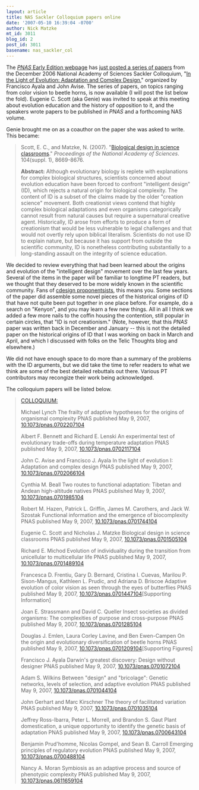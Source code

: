 ```yaml
---
layout: article
title: NAS Sackler Colloquium papers online
date: '2007-05-10 16:39:04 -0700'
author: Nick Matzke
mt_id: 3011
blog_id: 2
post_id: 3011
basename: nas_sackler_col
---
```

The [_PNAS_ Early Edition webpage](http://www.pnas.org/papbysection.shtml#COLLOQUIUM) has [just posted a series of papers](http://www.pnas.org/papbysection.shtml#COLLOQUIUM) from the December 2006 National Academy of Sciences Sackler Colloquium, "[In the Light of Evolution: Adaptation and Complex Design](http://www.nasonline.org/site/PageServer?pagename=SACKLER_evolution_program)," organized by Francisco Ayala and John Avise.  The series of papers, on topics ranging from color vision to beetle horns, is now available (I will post the list below the fold).  Eugenie C. Scott (aka Genie) was invited to speak at this meeting about evolution education and the history of opposition to it, and the speakers wrote papers to be published in _PNAS_ and a forthcoming NAS volume.

Genie brought me on as a coauthor on the paper she was asked to write.  This became: 

> Scott, E. C., and Matzke, N. (2007). "[Biological design in science classrooms](http://dx.doi.org/10.1073/pnas.0701505104)." _Proceedings of the National Academy of Sciences_. 104(suppl. 1), 8669-8676.  
> 
> **Abstract:** Although evolutionary biology is replete with explanations for complex biological structures, scientists concerned about evolution education have been forced to confront "intelligent design" (ID), which rejects a natural origin for biological complexity. The content of ID is a subset of the claims made by the older "creation science" movement. Both creationist views contend that highly complex biological adaptations and even organisms categorically cannot result from natural causes but require a supernatural creative agent. Historically, ID arose from efforts to produce a form of creationism that would be less vulnerable to legal challenges and that would not overtly rely upon biblical literalism. Scientists do not use ID to explain nature, but because it has support from outside the scientific community, ID is nonetheless contributing substantially to a long-standing assault on the integrity of science education.

We decided to review everything that had been learned about the origins and evolution of the "intelligent design" movement over the last few years.  Several of the items in the paper will be familiar to longtime PT readers, but we thought that they deserved to be more widely known in the scientific community.  Fans of [cdesign proponentsists](http://www.pandasthumb.org/archives/2005/11/missing_link_cd.html), this means you.  Some sections of the paper did assemble some novel pieces of the historical origins of ID that have not quite been put together in one place before.  For example, do a search on "Kenyon", and you may learn a few new things.  All in all I think we added a few more nails to the coffin housing the contention, still popular in certain circles, that "ID is not creationism."  (Note, however, that this _PNAS_ paper was written back in December and January -- this is not the detailed paper on the historical origins of ID that I was working on back in March and April, and which I discussed with folks on the Telic Thoughts blog and elsewhere.)

We did not have enough space to do more than a summary of the problems with the ID arguments, but we did take the time to refer readers to what we think are some of the best detailed rebuttals out there.  Various PT contributors may recongize their work being acknowledged.

The colloquium papers will be listed below.

> [COLLOQUIUM:](http://www.pnas.org/papbysection.shtml#COLLOQUIUM) 
> 
> Michael Lynch
> The frailty of adaptive hypotheses for the origins of organismal complexity
> PNAS published May 9, 2007, [10.1073/pnas.0702207104](http://dx.doi.org/10.1073/pnas.0702207104)  
> 
> Albert F. Bennett and Richard E. Lenski
> An experimental test of evolutionary trade-offs during temperature adaptation
> PNAS published May 9, 2007, [10.1073/pnas.0702117104](http://dx.doi.org/10.1073/pnas.0702117104)  
> 
> John C. Avise and Francisco J. Ayala
> In the light of evolution I: Adaptation and complex design
> PNAS published May 9, 2007, [10.1073/pnas.0702066104](http://dx.doi.org/10.1073/pnas.0702066104)  
> 
> Cynthia M. Beall
> Two routes to functional adaptation: Tibetan and Andean high-altitude natives
> PNAS published May 9, 2007, [10.1073/pnas.0701985104](http://dx.doi.org/10.1073/pnas.0701985104)  
> 
> Robert M. Hazen, Patrick L. Griffin, James M. Carothers, and Jack W. Szostak
> Functional information and the emergence of biocomplexity
> PNAS published May 9, 2007, [10.1073/pnas.0701744104](http://dx.doi.org/10.1073/pnas.0701744104)  
> 
> Eugenie C. Scott and Nicholas J. Matzke
> Biological design in science classrooms
> PNAS published May 9, 2007, [10.1073/pnas.0701505104](http://dx.doi.org/10.1073/pnas.0701505104)  
> 
> Richard E. Michod
> Evolution of individuality during the transition from unicellular to multicellular life
> PNAS published May 9, 2007, [10.1073/pnas.0701489104](http://dx.doi.org/10.1073/pnas.0701489104)  
> 
> Francesca D. Frentiu, Gary D. Bernard, Cristina I. Cuevas, Marilou P. Sison-Mangus, Kathleen L. Prudic, and Adriana D. Briscoe
> Adaptive evolution of color vision as seen through the eyes of butterflies
> PNAS published May 9, 2007, [10.1073/pnas.0701447104](http://dx.doi.org/10.1073/pnas.0701447104)\[Supporting Information\]   
> 
> Joan E. Strassmann and David C. Queller
> Insect societies as divided organisms: The complexities of purpose and cross-purpose
> PNAS published May 9, 2007, [10.1073/pnas.0701285104](http://dx.doi.org/10.1073/pnas.0701285104)  
> 
> Douglas J. Emlen, Laura Corley Lavine, and Ben Ewen-Campen
> On the origin and evolutionary diversification of beetle horns
> PNAS published May 9, 2007, [10.1073/pnas.0701209104](http://dx.doi.org/10.1073/pnas.0701209104)\[Supporting Figures\]   
> 
> Francisco J. Ayala
> Darwin's greatest discovery: Design without designer
> PNAS published May 9, 2007, [10.1073/pnas.0701072104](http://dx.doi.org/10.1073/pnas.0701072104)  
> 
> Adam S. Wilkins
> Between "design" and "bricolage": Genetic networks, levels of selection, and adaptive evolution
> PNAS published May 9, 2007, [10.1073/pnas.0701044104](http://dx.doi.org/10.1073/pnas.0701044104)  
> 
> John Gerhart and Marc Kirschner
> The theory of facilitated variation
> PNAS published May 9, 2007, [10.1073/pnas.0701035104](http://dx.doi.org/10.1073/pnas.0701035104)  
> 
> Jeffrey Ross-Ibarra, Peter L. Morrell, and Brandon S. Gaut
> Plant domestication, a unique opportunity to identify the genetic basis of adaptation
> PNAS published May 9, 2007, [10.1073/pnas.0700643104](http://dx.doi.org/10.1073/pnas.0700643104)  
> 
> Benjamin Prud'homme, Nicolas Gompel, and Sean B. Carroll
> Emerging principles of regulatory evolution
> PNAS published May 9, 2007, [10.1073/pnas.0700488104](http://dx.doi.org/10.1073/pnas.0700488104)  
> 
> Nancy A. Moran
> Symbiosis as an adaptive process and source of phenotypic complexity
> PNAS published May 9, 2007, [10.1073/pnas.0611659104](http://dx.doi.org/10.1073/pnas.0611659104)
